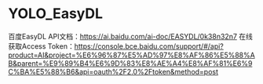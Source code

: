 # YOLO_EasyDL
百度EasyDL API文档：https://ai.baidu.com/ai-doc/EASYDL/0k38n32n7
在线获取Access Token：https://console.bce.baidu.com/support/#/api?product=AI&project=%E6%96%87%E5%AD%97%E8%AF%86%E5%88%AB&parent=%E9%89%B4%E6%9D%83%E8%AE%A4%E8%AF%81%E6%9C%BA%E5%88%B6&api=oauth%2F2.0%2Ftoken&method=post
